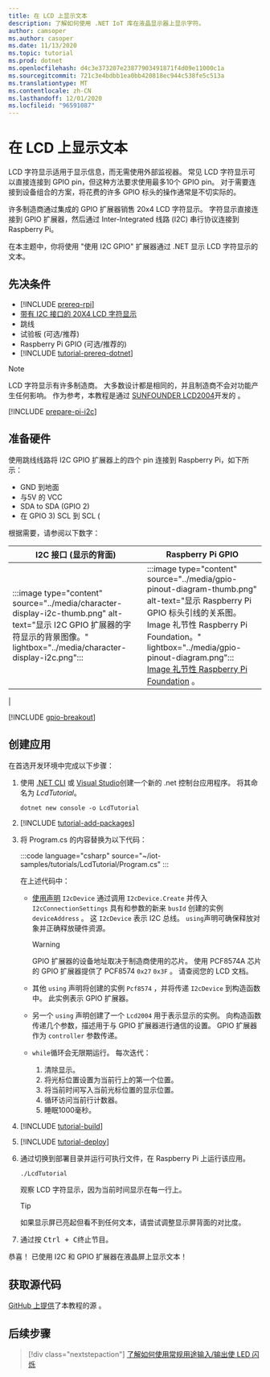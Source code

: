 ```yaml
---
title: 在 LCD 上显示文本
description: 了解如何使用 .NET IoT 库在液晶显示器上显示字符。
author: camsoper
ms.author: casoper
ms.date: 11/13/2020
ms.topic: tutorial
ms.prod: dotnet
ms.openlocfilehash: d4c3e373207e23877903491871f4d09e11000c1a
ms.sourcegitcommit: 721c3e4bdbb1ea0bb420818ec944c538fe5c513a
ms.translationtype: MT
ms.contentlocale: zh-CN
ms.lasthandoff: 12/01/2020
ms.locfileid: "96591087"
---
```

<!--markdownlint-disable DOCSMD011 -->
# <a name="display-text-on-an-lcd"></a>在 LCD 上显示文本

LCD 字符显示适用于显示信息，而无需使用外部监视器。 常见 LCD 字符显示可以直接连接到 GPIO pin，但这种方法要求使用最多10个 GPIO pin。 对于需要连接到设备组合的方案，将花费的许多 GPIO 标头的操作通常是不切实际的。

许多制造商通过集成的 GPIO 扩展器销售 20x4 LCD 字符显示。 字符显示直接连接到 GPIO 扩展器，然后通过 Inter-Integrated 线路 (I2C) 串行协议连接到 Raspberry Pi。

在本主题中，你将使用 "使用 I2C GPIO" 扩展器通过 .NET 显示 LCD 字符显示的文本。

## <a name="prerequisites"></a>先决条件

- [!INCLUDE [prereq-rpi](../includes/prereq-rpi.md)]
- [带有 I2C 接口的 20X4 LCD 字符显示](https://www.bing.com/images/search?q=20x4+lcd+display+with+i2c)<span class="docon docon-navigate-external x-hidden-focus"></span>
- 跳线
- 试验板 (可选/推荐) 
- Raspberry Pi GPIO (可选/推荐的) 
- [!INCLUDE [tutorial-prereq-dotnet](../includes/tutorial-prereq-dotnet.md)]

> [!NOTE]
> LCD 字符显示有许多制造商。 大多数设计都是相同的，并且制造商不会对功能产生任何影响。 作为参考，本教程是通过 [SUNFOUNDER LCD2004](https://www.sunfounder.com/lcd2004-module.html)开发的 <span class="docon docon-navigate-external x-hidden-focus"></span> 。

[!INCLUDE [prepare-pi-i2c](../includes/prepare-pi-i2c.md)]

## <a name="prepare-the-hardware"></a>准备硬件

使用跳线线路将 I2C GPIO 扩展器上的四个 pin 连接到 Raspberry Pi，如下所示：

- GND 到地面
- 与5V 的 VCC
- SDA to SDA (GPIO 2) 
- 在 GPIO 3) SCL 到 SCL (

根据需要，请参阅以下数字：

| I2C 接口 (显示的背面)  | Raspberry Pi GPIO |
|---------------------------------|-------------------|
| :::image type="content" source="../media/character-display-i2c-thumb.png" alt-text="显示 I2C GPIO 扩展器的字符显示的背景图像。" lightbox="../media/character-display-i2c.png"::: | :::image type="content" source="../media/gpio-pinout-diagram-thumb.png" alt-text="显示 Raspberry Pi GPIO 标头引线的关系图。Image 礼节性 Raspberry Pi Foundation。" lightbox="../media/gpio-pinout-diagram.png":::<br />[Image 礼节性 Raspberry Pi Foundation](https://www.raspberrypi.org/documentation/usage/gpio/) <span class="docon docon-navigate-external x-hidden-focus"></span> 。
 |

[!INCLUDE [gpio-breakout](../includes/gpio-breakout.md)]

## <a name="create-the-app"></a>创建应用

在首选开发环境中完成以下步骤：

1. 使用 [.NET CLI](../../core/tools/dotnet-new.md) 或 [Visual Studio](../../core/tutorials/with-visual-studio.md)创建一个新的 .net 控制台应用程序。 将其命名为 *LcdTutorial*。

    ```dotnetcli
    dotnet new console -o LcdTutorial
    ```

1. [!INCLUDE [tutorial-add-packages](../includes/tutorial-add-packages.md)]
1. 将 Program.cs 的内容替换为以下代码：

    :::code language="csharp" source="~/iot-samples/tutorials/LcdTutorial/Program.cs" :::

    在上述代码中：

    - [使用声明](../../csharp/whats-new/csharp-8.md#using-declarations) `I2cDevice` 通过调用 `I2cDevice.Create` 并传入 `I2cConnectionSettings` 具有和参数的新来 `busId` 创建的实例 `deviceAddress` 。 这 `I2cDevice` 表示 I2C 总线。 `using`声明可确保释放对象并正确释放硬件资源。

        > [!WARNING]
        > GPIO 扩展器的设备地址取决于制造商使用的芯片。 使用 PCF8574A 芯片的 GPIO 扩展器提供了 PCF8574 `0x27` `0x3F` 。 请查阅您的 LCD 文档。

    - 其他 `using` 声明将创建的实例 `Pcf8574` ，并将传递 `I2cDevice` 到构造函数中。 此实例表示 GPIO 扩展器。
    - 另一个 `using` 声明创建了一个 `Lcd2004` 用于表示显示的实例。 向构造函数传递几个参数，描述用于与 GPIO 扩展器进行通信的设置。 GPIO 扩展器作为 `controller` 参数传递。
    - `while`循环会无限期运行。 每次迭代：
        1. 清除显示。
        1. 将光标位置设置为当前行上的第一个位置。
        1. 将当前时间写入当前光标位置的显示位置。
        1. 循环访问当前行计数器。
        1. 睡眠1000毫秒。

1. [!INCLUDE [tutorial-build](../includes/tutorial-build.md)]
1. [!INCLUDE [tutorial-deploy](../includes/tutorial-deploy.md)]
1. 通过切换到部署目录并运行可执行文件，在 Raspberry Pi 上运行该应用。

    ```bash
    ./LcdTutorial
    ```

    观察 LCD 字符显示，因为当前时间显示在每一行上。

    > [!TIP]
    > 如果显示屏已亮起但看不到任何文本，请尝试调整显示屏背面的对比度。

1. 通过按 <kbd>Ctrl + C</kbd>终止节目。

恭喜！ 已使用 I2C 和 GPIO 扩展器在液晶屏上显示文本！

## <a name="get-the-source-code"></a>获取源代码

[GitHub 上提供](https://github.com/MicrosoftDocs/dotnet-iot-assets/tree/master/tutorials/LcdTutorial)了本教程的源 <span class="docon docon-navigate-external x-hidden-focus"></span> 。

## <a name="next-steps"></a>后续步骤

> [!div class="nextstepaction"]
> [了解如何使用常规用途输入/输出使 LED 闪烁](../tutorials/blink-led.md)
